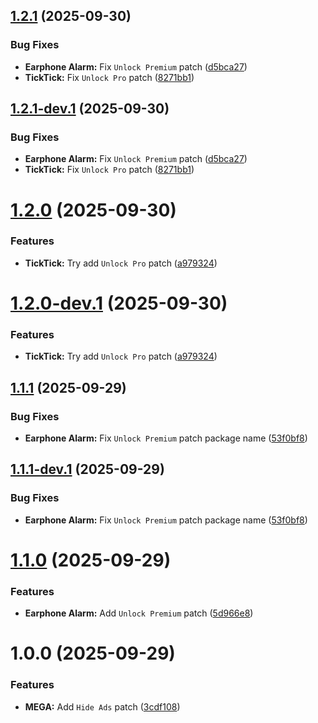 ## [1.2.1](https://github.com/Tosox/revanced-patches/compare/v1.2.0...v1.2.1) (2025-09-30)


### Bug Fixes

* **Earphone Alarm:** Fix `Unlock Premium` patch ([d5bca27](https://github.com/Tosox/revanced-patches/commit/d5bca272976504a869565326595babce2ba176bc))
* **TickTick:** Fix `Unlock Pro` patch ([8271bb1](https://github.com/Tosox/revanced-patches/commit/8271bb1145330e1be09f6dea08857a39c8d2bc22))

## [1.2.1-dev.1](https://github.com/Tosox/revanced-patches/compare/v1.2.0...v1.2.1-dev.1) (2025-09-30)


### Bug Fixes

* **Earphone Alarm:** Fix `Unlock Premium` patch ([d5bca27](https://github.com/Tosox/revanced-patches/commit/d5bca272976504a869565326595babce2ba176bc))
* **TickTick:** Fix `Unlock Pro` patch ([8271bb1](https://github.com/Tosox/revanced-patches/commit/8271bb1145330e1be09f6dea08857a39c8d2bc22))

# [1.2.0](https://github.com/Tosox/revanced-patches/compare/v1.1.1...v1.2.0) (2025-09-30)


### Features

* **TickTick:** Try add `Unlock Pro` patch ([a979324](https://github.com/Tosox/revanced-patches/commit/a979324cd968813fc2d1424f661baed8eb024289))

# [1.2.0-dev.1](https://github.com/Tosox/revanced-patches/compare/v1.1.1...v1.2.0-dev.1) (2025-09-30)


### Features

* **TickTick:** Try add `Unlock Pro` patch ([a979324](https://github.com/Tosox/revanced-patches/commit/a979324cd968813fc2d1424f661baed8eb024289))

## [1.1.1](https://github.com/Tosox/revanced-patches/compare/v1.1.0...v1.1.1) (2025-09-29)


### Bug Fixes

* **Earphone Alarm:** Fix `Unlock Premium` patch package name ([53f0bf8](https://github.com/Tosox/revanced-patches/commit/53f0bf82b9629b2f447be7a553f7574769b47048))

## [1.1.1-dev.1](https://github.com/Tosox/revanced-patches/compare/v1.1.0...v1.1.1-dev.1) (2025-09-29)


### Bug Fixes

* **Earphone Alarm:** Fix `Unlock Premium` patch package name ([53f0bf8](https://github.com/Tosox/revanced-patches/commit/53f0bf82b9629b2f447be7a553f7574769b47048))

# [1.1.0](https://github.com/Tosox/revanced-patches/compare/v1.0.0...v1.1.0) (2025-09-29)


### Features

* **Earphone Alarm:** Add `Unlock Premium` patch ([5d966e8](https://github.com/Tosox/revanced-patches/commit/5d966e8ea0db3776df4a490fc8d8e9a7cc09ba08))

# 1.0.0 (2025-09-29)


### Features

* **MEGA:** Add `Hide Ads` patch ([3cdf108](https://github.com/Tosox/revanced-patches/commit/3cdf1083d7e727c2ac105efe107e9ed46016b82b))
